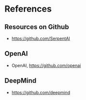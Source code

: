 # References 

## Resources on Github
+ https://github.com/SerpentAI

## OpenAI
+ OpenAI, https://github.com/openai

## DeepMind
+ https://github.com/deepmind

